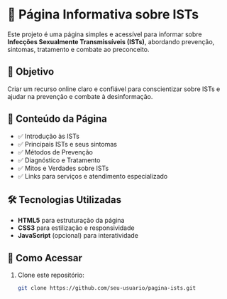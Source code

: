 # 📢 Página Informativa sobre ISTs  

Este projeto é uma página simples e acessível para informar sobre **Infecções Sexualmente Transmissíveis (ISTs)**, abordando prevenção, sintomas, tratamento e combate ao preconceito.  

## 🚀 Objetivo  
Criar um recurso online claro e confiável para conscientizar sobre ISTs e ajudar na prevenção e combate à desinformação.  

## 📑 Conteúdo da Página  
- ✅ Introdução às ISTs  
- ✅ Principais ISTs e seus sintomas  
- ✅ Métodos de Prevenção  
- ✅ Diagnóstico e Tratamento  
- ✅ Mitos e Verdades sobre ISTs  
- ✅ Links para serviços e atendimento especializado  

## 🛠️ Tecnologias Utilizadas  
- **HTML5** para estruturação da página  
- **CSS3** para estilização e responsividade  
- **JavaScript** (opcional) para interatividade  

## 📲 Como Acessar  
1. Clone este repositório:  
   ```bash
   git clone https://github.com/seu-usuario/pagina-ists.git
